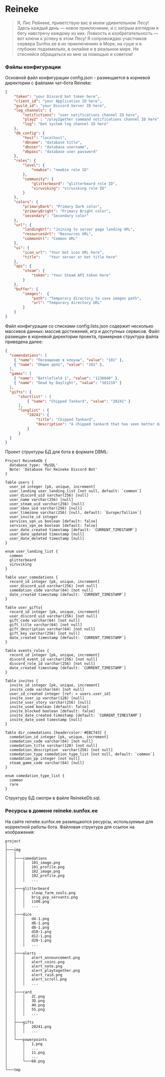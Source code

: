 # Reineke
> Я, Лис Рейнеке, приветствую вас в моем удивительном Лесу! Здесь каждый день — новое приключение, и  с хитрым взглядом я бегу навстречу каждому из них. Ловкость и изобретательность — вот ключи к успеху в этом Лесу!
> Я сопровождаю участников сервера Sunfox.ee в их приключениях в Море, на суше и в глубоких подземельях, в онлайне и в реальном мире. Не стесняйся обращаться ко мне за помощью и советом!

### Файлы конфигурации

Основной файл конфигурации config.json - размещается в корневой директории с файлами чат-бота Reineke:
```json
{
    "token": "your Discord bot token here",
    "client_id": "your Application ID here",
    "guild_id": "your Discord Server ID here",
    "log_channels": {
        "notifictions": "user notifications channel ID here",
        "play2" : "/play2gether command notifications channel ID here",
        "log": "bot system log channel ID here"
    },
    "db_config": {
        "host": "localhost",
        "dbname": "database title",
        "dbuser": "database username",
        "dbpass": "database user password"
    },
    "roles": {
        "level": {
            "newbie": "newbie role ID"
        },
        "community": {
            "glitterbeard": "glitterbeard role ID",
            "viruviking": "viruviking role ID"
        }
    },
    "colors": {
        "primaryDark": "Primary Dark color",
        "primaryBright": "Primary Bright color",
        "secondary": "Secondary color"
    },
    "url": {
        "landingUrl": "Joining to server page landing URL",
        "resourcesUrl": "Resources URL",
        "commonUrl": "Common URL"
    },
    "ui": {
        "icon_url": "Your bot icon URL here",
        "title":    "Your server or bot title here"
    },
    "api": {
        "steam": {
            "token": "Your Steam API token here"
        }
    },
    "buffer": {
        "images":  {
            "path": "Temporary directory to save images path",
            "url": "Temporary directory URL"
        }
    }
}
```
Файл конфигурации со списками config.lists.json содержит несколько массивов данных: массив достижений, игр и доступных сервисов. Файл размещен в корневой директории проекта, примерная структура файла приведена далее:
```json
{
  "comendations": [
    { "name": "Посвящение в клоуны", "value": "101" },
    { "name": "Общее дело", "value": "102" },
  ],
  "games": [
    { "name": "Battlefield 1", "value": "1238840" },
    { "name": "Dead by Daylight", "value": "381210" }
  ],
  "gifts": {
      "shortlist" : [
          { "name": "Chipped Tankard", "value": "20241" }
      ],
      "longlist" : {
          "20241": {
              "title": "Chipped Tankard",
              "description": "A chipped tankard that has seen better days. It's still usable, but it's not the most attractive thing in the world.",
          }
      }
  }
}
```
Проект структуры БД для бота в формате DBML:
```dbml
Project ReinekeDb {
  database_type: 'MySQL'
  Note: 'Database for Reineke Discord Bot'
}

Table users {
  user_id integer [pk, unique, increment]
  user_landing user_landing_list [not null, default: `common`]
  user_discord_uid varchar(256) [null]
  user_name varchar(256) [null]
  user_steam_uid varchar(256) [null]
  user_xbox_uid varchar(256) [null]
  user_timezone varchar(256) [null, default: `Europe/Tallinn`]
  user_invite_id integer
  services_vpn_us boolean [default: false]
  services_vpn_ee boolean [default: false]
  user_date_created timestamp [default: `CURRENT_TIMESTAMP`]
  user_date_updated timestamp [null]
  user_date_deleted timestamp [null]
}

enum user_landing_list {
  common
  glitterbeard
  viruviking
}

Table user_comedations {
  record_id integer [pk, unique, increment]
  user_discord_uid varchar(256) [not null]
  comedation_code varchar(64) [not null]
  date_created timestamp [default: `CURRENT_TIMESTAMP`]
}

Table user_gifts{
  record_id integer [pk, unique, increment]
  user_discord_uid varchar(256) [not null]
  gift_code varchar(64) [not null]
  gift_title varchar(64) [not null]
  gift_description varchar(64) [not null]
  gift_key varchar(256) [not null]
  date_created timestamp [default: `CURRENT_TIMESTAMP`]
}

Table events_roles {
  record_id integer [pk, unique, increment]
  discord_event_id varchar(256) [not null]
  discord_role_id varchar(256) [not null]
  date_created timestamp [default: `CURRENT_TIMESTAMP`]
}

Table invites {
  invite_id integer [pk, unique, increment]
  invite_code varchar(64) [not null]
  user_id_created integer [ref: > users.user_id]
  invite_user_ip varchar(128) [null]
  invite_user_story varchar(256) [null]
  invite_used boolean [default: false]
  invite_blocked boolean [default: false]
  invite_date_created timestamp [default: `CURRENT_TIMESTAMP`]
  invite_date_used timestamp [null]
}

Table dir_comedations [headercolor: #EBC743] {
  comedation_id integer [pk, unique, increment]
  comedation_code varchar(64) [not null]
  comedation_title varchar(128) [not null]
  comedation_description  varchar(256) [not null]
  comedation_type comedation_type_list [not null, default: `common`]
  comedation_pp integer [not null]
  steam_game_code varchar(64) [null]
}

enum comedation_type_list {
  common
  rare
}
```

Структуру БД смотри в файле ReinekeDb.sql.

### Ресурсы в домене reineke.sunfox.ee
На сайте reineke.sunfox.ee размещаются ресурсы, используемые для корректной работы бота.
Файловая структура для ссылок на изображения:

```
project
│
├───img
│   │
│   ├───comedations
│   │   │   101_image.png
│   │   │   101_profile.png
│   │   │   102_image.png
│   │   │   102_profile.png
│   │   │   ...
│   │
│   ├───glitterbeard
│   │   │   sloop_farm_souls.png
│   │   │   brig_pvp_servants.png
│   │   │   1100.png
│   │   │   ...
│   │
│   ├───dice
│   │   │   d4-1.png
│   │   │   d6-1.png
│   │   │   d8-1.png
│   │   │   d10-1.png
│   │   │   d12-1.png
│   │   │   d20-1.png
│   │   │   ...
│   │
│   ├───alerts
│   │   │   alert_announcement.png
│   │   │   alert_coins.png
│   │   │   alert_note.png
│   │   │   alert_playtogether.png
│   │   │   alert_raid.png
│   │   │   alert_scroll.png
│   │   │   ...
│   │
│   ├───card
│   │   │   2C.png
│   │   │   3D.png
│   │   │   4H.png
│   │   │   5S.png
│   │   │   ...
│   │
│   ├───gifts
│   │   │   20241.png
│   │   │   ...
│   │
│   └───powerpoints
│       │   1.png
│       │   ...
│       │   11.png
│       │   ...
│       └───60.png
│     
└───tmp
```
